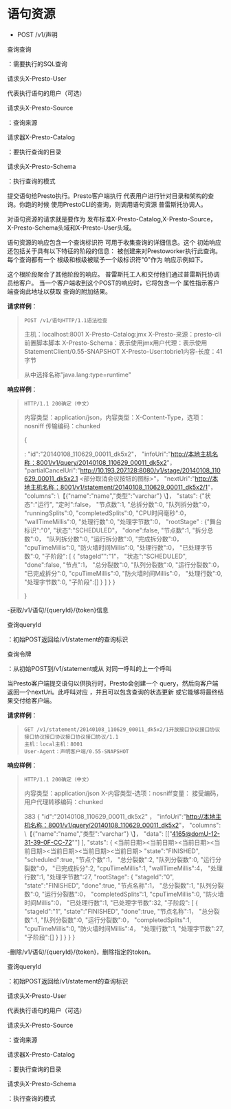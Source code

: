 语句资源
==================

- POST /v1/声明

查询查询

：需要执行的SQL查询

请求头X-Presto-User

代表执行语句的用户（可选）

请求头X-Presto-Source

：查询来源

请求器X-Presto-Catalog

：要执行查询的目录

请求头X-Presto-Schema

：执行查询的模式

提交语句给Presto执行。Presto客户端执行
代表用户进行针对目录和架构的查询。你跑的时候
使用PrestoCLI的查询，则调用语句资源
普雷斯托协调人。

对语句资源的请求就是要作为
发布标准X-Presto-Catalog,X-Presto-Source，
X-Presto-Schema头域和X-Presto-User头域。

语句资源的响应包含一个查询标识符
可用于收集查询的详细信息。这个
初始响应还包括关于具有以下特征的阶段的信息：
被创建来对Prestoworker执行此查询。每个查询都有一个
根级和根级被赋予一个级标识符\"0\"作为
响应示例如下。

这个根阶段聚合了其他阶段的响应。
普雷斯托工人和交付他们通过普雷斯托协调员给客户。
当一个客户端收到这个POST的响应时，它将包含一个
属性指示客户端查询此地址以获取
查询的附加结果。

**请求样例**：

>```{.http} ,（中文名）
> POST /v1/语句HTTP/1.1语法检查
> ```
>
>主机：localhost:8001 X-Presto-Catalog:jmx X-Presto-来源：presto-cli前置脚本脚本
> X-Presto-Schema：表示使用jmx用户代理：表示使用StatementClient/0.55-SNAPSHOT
> X-Presto-User:tobrie1内容-长度：41字节
>
>从中选择名称\"java.lang:type=runtime\"

**响应样例**：

>```{.http} ,（中文名）
> HTTP/1.1 200确定（中文）
> ```
>
>内容类型：application/json，内容类型：X-Content-Type，选项：nosniff
>传输编码：chunked
>
> {
>
> : \"id\":\"20140108\_110629\_00011\_dk5x2\"，
> \"infoUri\":\"<http://本地主机名称：8001/v1/query/20140108_110629_00011_dk5x2>\"，
> \"partialCancelUri\":\"<http://10.193.207.128:8080/v1/stage/20140108_110629_00011_dk5x2.1> <部分取消会议按钮的图标>\"，
> \"nextUri\":\"<http://本地主机名称：8001/v1/statement/20140108_110629_00011_dk5x2/1>\"，
> \"columns\": \【{\"name\":\"name\",\"类型\":\"varchar\"} \】，
> \"stats\": {\"状态\":\"运行\", \"定时\":false，
> \"节点数\":1, \"总拆分数\":0, \"队列拆分数\":0，
> \"runningSplits\":0, \"completedSplits\":0, \"CPU时间毫秒\":0，
> \"wallTimeMillis\":0, \"处理行数\":0, \"处理字节数\":0，
> \"rootStage\" : {\"舞台标识\":\"0\", \"状态\":\"SCHEDULED\"，
> \"done\":false, \"节点数\":1, \"拆分总数\":0，
> \"队列拆分数\":0, \"运行拆分数\":0, \"完成拆分数\":0，
> \"cpuTimeMillis\":0, \"防火墙时间Millis\":0, \"处理行数\":0，
> \"已处理字节数\":0, \"子阶段\": \[ { \"stageId\"":\"1\"，
> \"状态\":\"SCHEDULED\", \"done\":false, \"节点\":1，
> \"总分裂数\":0, \"队列分裂数\":0, \"运行分裂数\":0，
> \"已完成拆分\":0, \"cpuTimeMillis\":0, \"防火墙时间Millis\":0，
> \"处理行数\":0, \"处理字节数\":0, \"子阶段\":\[\] } \]
> } }
>
> }
   

-获取/v1/语句/{queryId}/{token}信息

查询queryId

：初始POST返回给/v1/statement的查询标识

查询令牌

：从初始POST到/v1/statement或从
对同一呼叫的上一个呼叫

当Presto客户端提交语句以供执行时，Presto会创建一个
query，然后向客户端返回一个nextUri。此呼叫对应
，并且可以包含查询的状态更新
或它能够将最终结果交付给客户端。

**请求样例**：

>```{.http} ,（中文名）
> GET /v1/statement/20140108_110629_00011_dk5x2/1开放接口协议接口协议接口协议接口协议接口协议接口协议/1.1
>主机：local主机：8001
> User-Agent：声明客户端/0.55-SNAPSHOT
> ```

**响应样例**：

>```{.http} ,（中文名）
> HTTP/1.1 200确定（中文）
> ```
>
>内容类型：application/json X-内容类型-选项：nosniff变量：
>接受编码，用户代理转移编码：chunked
>
> 383 { \"id\":\"20140108\_110629\_00011\_dk5x2\" ，
> \"infoUri\":\"<http://本地主机名称：8001/v1/query/20140108_110629_00011_dk5x2>\"，
> \"columns\": \【{\"name\":\"name\",\"类型\":\"varchar\"} \】，
> \"data\": \[\[\"<4165@domU-12-31-39-0F-CC-72>\"\"\] \], \"stats\": { <当前日期>\<当前日期>\<当前日期>\<当前日期>\<当前日期>\<当前日期>\<当前日期>
> \"state\":\"FINISHED\", \"scheduled\":true, \"节点个数\":1，
> \"总分裂数\":2, \"队列分裂数\":0, \"运行分裂数\":0，
> \"已完成拆分\":2, \"cpuTimeMillis\":1, \"wallTimeMillis\":4，
> \"处理行数\":1, \"处理字节数\":27, \"rootStage\": {
> \"stageId\":\"0\", \"state\":\"FINISHED\", \"done\":true, \"节点名称\":1，
> \"总分裂数\":1, \"队列分裂数\":0, \"运行分裂数\":0，
> \"completedSplits\":1, \"cpuTimeMillis\":0, \"防火墙时间Millis\":0，
> \"已处理行数\":1, \"已处理字节数\":32, \"子阶段\": \[ {
> \"stageId\":\"1\", \"state\":\"FINISHED\", \"done\":true, \"节点名称\":1，
> \"总分裂数\":1, \"队列分裂数\":0, \"运行分裂数\":0，
> \"completedSplits\":1, \"cpuTimeMillis\":0, \"防火墙时间Millis\":4，
> \"处理行数\":1, \"处理字节数\":27, \"子阶段\":\[\] } \] }
> } }
   

-删除/v1/语句/{queryId}/{token}，删除指定的token。

查询queryId

：初始POST返回给/v1/statement的查询标识

请求头X-Presto-User

代表执行语句的用户（可选）

请求头X-Presto-Source

：查询来源

请求器X-Presto-Catalog

：要执行查询的目录

请求头X-Presto-Schema

：执行查询的模式
